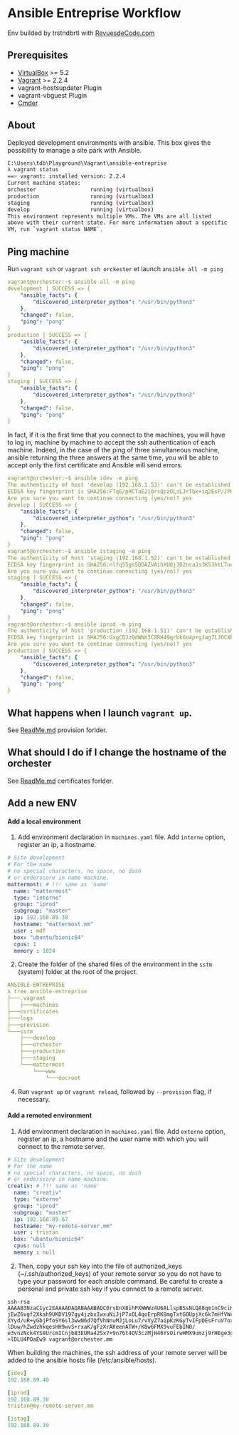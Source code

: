 # Ansible Entreprise Workflow

Env builded by trstndbrtl with [RevuesdeCode.com](http://revuesdecode.com)

## Prerequisites

- [VirtualBox](https://www.virtualbox.org/) >= 5.2
- [Vagrant](https://www.vagrantup.com/) >= 2.2.4
- vagrant-hostsupdater Plugin
- vagrant-vbguest Plugin
- [Cmder](https://cmder.net/)

## About
Deployed development environments with ansible.
This box gives the possibility to manage a site park with Ansible.

``` bash
C:\Users\tdb\Playground\Vagrant\ansible-entreprise
λ vagrant status
==> vagrant: installed version: 2.2.4
Current machine states:
orchester                 running (virtualbox)
production                running (virtualbox)
staging                   running (virtualbox)
develop                   running (virtualbox)
This environment represents multiple VMs. The VMs are all listed
above with their current state. For more information about a specific
VM, run `vagrant status NAME`.
```

## Ping machine
Run `vagrant ssh` or `vagrant ssh orckester` et launch `ansible all -m ping`
``` yaml
vagrant@orchester:~$ ansible all -m ping
development | SUCCESS => {
    "ansible_facts": {
        "discovered_interpreter_python": "/usr/bin/python3"
    },
    "changed": false,
    "ping": "pong"
}
production | SUCCESS => {
    "ansible_facts": {
        "discovered_interpreter_python": "/usr/bin/python3"
    },
    "changed": false,
    "ping": "pong"
}
staging | SUCCESS => {
    "ansible_facts": {
        "discovered_interpreter_python": "/usr/bin/python3"
    },
    "changed": false,
    "ping": "pong"
}
```

In fact, if it is the first time that you connect to the machines, you will have to log in, machine by machine to accept the ssh authentication of each machine. Indeed, in the case of the ping of three simultaneous machine, ansible returning the three answers at the same time, you will be able to accept only the first certificate and Ansible will send errors.
``` yaml
vagrant@orchester:~$ ansible idev -m ping
The authenticity of host 'develop (192.168.1.53)' can't be established.
ECDSA key fingerprint is SHA256:FTqG/pHCTaE2i0rsQpzOLzLJrTbk+iq2EsP/JP6uOLQ.
Are you sure you want to continue connecting (yes/no)? yes
develop | SUCCESS => {
    "ansible_facts": {
        "discovered_interpreter_python": "/usr/bin/python3"
    },
    "changed": false,
    "ping": "pong"
}
vagrant@orchester:~$ ansible istaging -m ping
The authenticity of host 'staging (192.168.1.52)' can't be established.
ECDSA key fingerprint is SHA256:nlfqS5gs5QOAZVAihXUQj3O2ncaJs3KS3htL7ucBwHc.
Are you sure you want to continue connecting (yes/no)? yes
staging | SUCCESS => {
    "ansible_facts": {
        "discovered_interpreter_python": "/usr/bin/python3"
    },
    "changed": false,
    "ping": "pong"
}
vagrant@orchester:~$ ansible iprod -m ping
The authenticity of host 'production (192.168.1.51)' can't be established.
ECDSA key fingerprint is SHA256:GxgCQJzQdWNm3C8RH49qrbk6o4p+gJag7LJOCXENed4.
Are you sure you want to continue connecting (yes/no)? yes
production | SUCCESS => {
    "ansible_facts": {
        "discovered_interpreter_python": "/usr/bin/python3"
    },
    "changed": false,
    "ping": "pong"
}
```
## What happens when I launch `vagrant up`.
See [ReadMe.md](/provision/README.md) provision forlder.

## What should I do if I change the hostname of the orchester
See [ReadMe.md](/certificates/README.md) certificates forlder.

## Add a new ENV
#### Add a local environment
1. Add environment declaration in `machines.yaml` file. Add `interne` option, register an ip, a hostname.
``` yaml
# Site development
# For the name
# no special characters, no space, no dash 
# or enderscore in name machine.
mattermost: # !!! same as 'name'
  name: "mattermost"
  type: "interne"
  group: "iprod"
  subgroup: "master"
  ip: 192.168.89.38
  hostname: "mattermost.mm"
  user : mdf
  box: "ubuntu/bionic64"
  cpus: 1
  memory : 1024
```

2. Create the folder of the shared files of the environment in the `sstm` (system) folder at the root of the project.
``` yaml
ANSIBLE-ENTREPRISE
λ tree ansible-entreprise
├───.vagrant
│   ├───machines
├───certificates
├───logs
├───provision
└───sstm
    ├───develop
    ├───orchester
    ├───production
    ├───staging
    └───mattermost
        └───www
            └───docroot
```

4. Run `vagrant up` or `vagrant reload`, followed by `--provision` flag, if necessary.



#### Add a remoted environment
1. Add environment declaration in `machines.yaml` file. Add `externe` option, register an ip, a hostname and the user name with which you will connect to the remote server.
``` yaml
# Site development
# For the name
# no special characters, no space, no dash 
# or enderscore in name machine.
creativ: # !!! same as 'name'
  name: "creativ"
  type: "externe"
  group: "iprod"
  subgroup: "master"
  ip: 192.168.89.67
  hostname: "my-remote-server.mm"
  user : tristan
  box: "ubuntu/bionic64"
  cpus: null
  memory : null
```

2. Then, copy your ssh key into the file of authorized_keys (~/.ssh/authorized_keys) of your remote server so you do not have to type your password for each ansible command. Be careful to create a personal and private ssh key if you connect to a remote server.
```
ssh-rsa
AAAAB3NzaC1yc2EAAAADAQABAAABAQC0rvEnX8ihPXWWWz4U6ALlspBSsNLQA8qm1nC9ciKhik0iC
jEwZ6vgf2Xkah9UKDV197gy4jzbxIwxuNiJjP7xOL4qoErpRK8mgTxtGOUpjXc6k7mHfVWcSpAyUa
XYyd/uR+yGbjPfoSY6sl3wwN6d7QfVhNnuMJjLoLu7/vVyZ7aipKzKGyTvIFpDEsFruV7ox/o/
lDuw/hZwdzhkqesHH9wvS+rxaK/gFzXrAKeenATW+/K8w6FMX9vuFEbIN0/
e3vnzNck4YS8UrcmICnjb83EURa42Sx7+9n76t4QV3czMjH46YsOirwHMX9umzj9rHEge3g0m
+lDLU4POaEw9 vagrant@orchester.mm
```

When building the machines, the ssh address of your remote server will be added to the ansible hosts file (/etc/ansible/hosts).
``` yaml
[idev]
192.168.89.40

[iprod]
192.168.89.38
tristan@my-remote-server.mm

[istag]
192.168.89.39                                                 
```